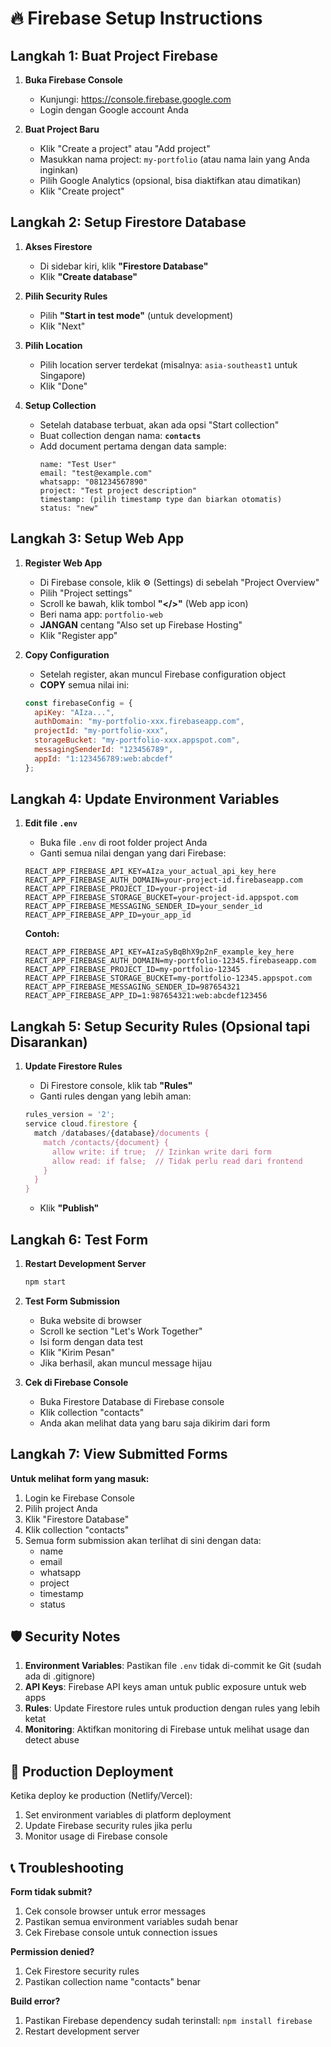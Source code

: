 # 🔥 Firebase Setup Instructions

## Langkah 1: Buat Project Firebase

1. **Buka Firebase Console**
   - Kunjungi: https://console.firebase.google.com
   - Login dengan Google account Anda

2. **Buat Project Baru**
   - Klik "Create a project" atau "Add project"
   - Masukkan nama project: `my-portfolio` (atau nama lain yang Anda inginkan)
   - Pilih Google Analytics (opsional, bisa diaktifkan atau dimatikan)
   - Klik "Create project"

## Langkah 2: Setup Firestore Database

1. **Akses Firestore**
   - Di sidebar kiri, klik **"Firestore Database"**
   - Klik **"Create database"**

2. **Pilih Security Rules**
   - Pilih **"Start in test mode"** (untuk development)
   - Klik "Next"

3. **Pilih Location**
   - Pilih location server terdekat (misalnya: `asia-southeast1` untuk Singapore)
   - Klik "Done"

4. **Setup Collection**
   - Setelah database terbuat, akan ada opsi "Start collection"
   - Buat collection dengan nama: **`contacts`**
   - Add document pertama dengan data sample:
     ```
     name: "Test User"
     email: "test@example.com"
     whatsapp: "081234567890"
     project: "Test project description"
     timestamp: (pilih timestamp type dan biarkan otomatis)
     status: "new"
     ```

## Langkah 3: Setup Web App

1. **Register Web App**
   - Di Firebase console, klik ⚙️ (Settings) di sebelah "Project Overview"
   - Pilih "Project settings"
   - Scroll ke bawah, klik tombol **"</>"** (Web app icon)
   - Beri nama app: `portfolio-web`
   - **JANGAN** centang "Also set up Firebase Hosting"
   - Klik "Register app"

2. **Copy Configuration**
   - Setelah register, akan muncul Firebase configuration object
   - **COPY** semua nilai ini:
   ```javascript
   const firebaseConfig = {
     apiKey: "AIza...",
     authDomain: "my-portfolio-xxx.firebaseapp.com",
     projectId: "my-portfolio-xxx",
     storageBucket: "my-portfolio-xxx.appspot.com",
     messagingSenderId: "123456789",
     appId: "1:123456789:web:abcdef"
   };
   ```

## Langkah 4: Update Environment Variables

1. **Edit file `.env`**
   - Buka file `.env` di root folder project Anda
   - Ganti semua nilai dengan yang dari Firebase:

   ```env
   REACT_APP_FIREBASE_API_KEY=AIza_your_actual_api_key_here
   REACT_APP_FIREBASE_AUTH_DOMAIN=your-project-id.firebaseapp.com
   REACT_APP_FIREBASE_PROJECT_ID=your-project-id
   REACT_APP_FIREBASE_STORAGE_BUCKET=your-project-id.appspot.com
   REACT_APP_FIREBASE_MESSAGING_SENDER_ID=your_sender_id
   REACT_APP_FIREBASE_APP_ID=your_app_id
   ```

   **Contoh:**
   ```env
   REACT_APP_FIREBASE_API_KEY=AIzaSyBqBhX9p2nF_example_key_here
   REACT_APP_FIREBASE_AUTH_DOMAIN=my-portfolio-12345.firebaseapp.com
   REACT_APP_FIREBASE_PROJECT_ID=my-portfolio-12345
   REACT_APP_FIREBASE_STORAGE_BUCKET=my-portfolio-12345.appspot.com
   REACT_APP_FIREBASE_MESSAGING_SENDER_ID=987654321
   REACT_APP_FIREBASE_APP_ID=1:987654321:web:abcdef123456
   ```

## Langkah 5: Setup Security Rules (Opsional tapi Disarankan)

1. **Update Firestore Rules**
   - Di Firestore console, klik tab **"Rules"**
   - Ganti rules dengan yang lebih aman:

   ```javascript
   rules_version = '2';
   service cloud.firestore {
     match /databases/{database}/documents {
       match /contacts/{document} {
         allow write: if true;  // Izinkan write dari form
         allow read: if false;  // Tidak perlu read dari frontend
       }
     }
   }
   ```
   - Klik **"Publish"**

## Langkah 6: Test Form

1. **Restart Development Server**
   ```bash
   npm start
   ```

2. **Test Form Submission**
   - Buka website di browser
   - Scroll ke section "Let's Work Together"
   - Isi form dengan data test
   - Klik "Kirim Pesan"
   - Jika berhasil, akan muncul message hijau

3. **Cek di Firebase Console**
   - Buka Firestore Database di Firebase console
   - Klik collection "contacts"
   - Anda akan melihat data yang baru saja dikirim dari form

## Langkah 7: View Submitted Forms

**Untuk melihat form yang masuk:**
1. Login ke Firebase Console
2. Pilih project Anda
3. Klik "Firestore Database"
4. Klik collection "contacts"
5. Semua form submission akan terlihat di sini dengan data:
   - name
   - email
   - whatsapp
   - project
   - timestamp
   - status

## 🛡️ Security Notes

1. **Environment Variables**: Pastikan file `.env` tidak di-commit ke Git (sudah ada di .gitignore)
2. **API Keys**: Firebase API keys aman untuk public exposure untuk web apps
3. **Rules**: Update Firestore rules untuk production dengan rules yang lebih ketat
4. **Monitoring**: Aktifkan monitoring di Firebase untuk melihat usage dan detect abuse

## 🚀 Production Deployment

Ketika deploy ke production (Netlify/Vercel):
1. Set environment variables di platform deployment
2. Update Firebase security rules jika perlu
3. Monitor usage di Firebase console

## 📞 Troubleshooting

**Form tidak submit?**
1. Cek console browser untuk error messages
2. Pastikan semua environment variables sudah benar
3. Cek Firebase console untuk connection issues

**Permission denied?**
1. Cek Firestore security rules
2. Pastikan collection name "contacts" benar

**Build error?**
1. Pastikan Firebase dependency sudah terinstall: `npm install firebase`
2. Restart development server